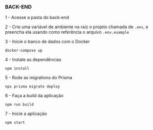 ### BACK-END

1 - Acesse a pasta do back-end

2 - Crie uma variável de ambiente na raiz o projeto chamada de `.env`, e preencha ela usando como referência o arquivo `.env.example`

3 - Inicie o banco de dados com o Docker
```
docker-compose up
```

4 - Instale as dependências
```
npm install
```

5 - Rode as migrations do Prisma
```
npx prisma migrate deploy
```

6 - Faça a build da aplicação
```
npm run build
```

7 - Inicie a aplicação
```
npm start
```
